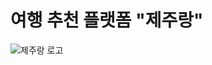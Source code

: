 ﻿# 여행 추천 플랫폼 "제주랑"
![제주랑 로고](https://github.com/ProjectTeam-Ultimatum/springboot/assets/159854114/b469af83-68d8-42ca-96e1-5d37214cc5e2)
